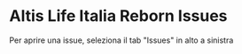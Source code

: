 # Altis Life Italia Reborn Issues

Per aprire una issue, seleziona il tab "Issues" in alto a sinistra 
